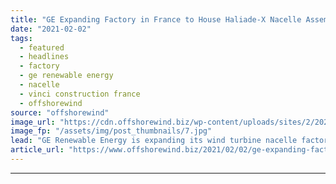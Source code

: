 ```yaml
---
title: "GE Expanding Factory in France to House Haliade-X Nacelle Assembly"
date: "2021-02-02"
tags: 
  - featured
  - headlines
  - factory
  - ge renewable energy
  - nacelle
  - vinci construction france
  - offshorewind
source: "offshorewind"
image_url: "https://cdn.offshorewind.biz/wp-content/uploads/sites/2/2021/02/02131007/GE-nacelle-factory_-source-VINCI-Construction.jpg"
image_fp: "/assets/img/post_thumbnails/7.jpg"
lead: "GE Renewable Energy is expanding its wind turbine nacelle factory in Montoir-de-Bretagne in France"
article_url: "https://www.offshorewind.biz/2021/02/02/ge-expanding-factory-in-france-to-house-haliade-x-nacelle-assembly/"
---
```


---
